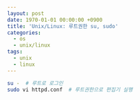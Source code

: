 ```yaml
---
layout: post
date: 1970-01-01 00:00:00 +0900
title: 'Unix/Linux: 루트권한 su, sudo'
categories:
  - os
  - unix/linux
tags:
  - unix
  - linux
---
```



```bash
su -  # 루트로 로그인
sudo vi httpd.conf  # 루트권한으로 편집기 실행
```

